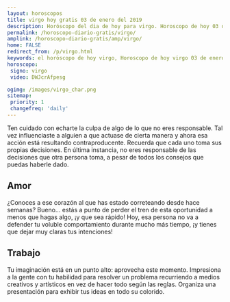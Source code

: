 ```yaml
---
layout: horoscopos
title: virgo hoy gratis 03 de enero del 2019 
description: Horóscopo del dia de hoy para virgo. Horoscopo de hoy 03 de enero del 2019. Las predicciones de amor, trabajo, vida personal gratis.
permalink: /horoscopo-diario-gratis/virgo/
amplink: /horoscopo-diario-gratis/amp/virgo/
home: FALSE
redirect_from: /p/virgo.html
keywords: el horóscopo de hoy virgo, Horoscopo de hoy virgo 03 de enero del 2019,horóscopo del día,horoscopo del dia de hoy,horoscopo de hoy,horoscopo de hoy virgo,virgo hoy,signos zodiacales,horóscopo de hoy,horoscopos de hoy,horoscopo virgo hoy,horoscopo de virgo de hoy,horóscopo de hoy virgo,horoscopos,virgo de hoy,los horoscopos de hoy,virgo de hoy,virgo 03 de enero del 2019,signos zodiacales 2019, el horoscopo de hoy
horoscopo:
 signo: virgo
 video: DWJcrAfpesg

ogimg: /images/virgo_char.png
sitemap:
 priority: 1
 changefreq: 'daily'
---
```



Ten cuidado con echarte la culpa de algo de lo que no eres responsable. Tal vez influenciaste a alguien a que actuase de cierta manera y ahora esa acción está resultando contraproducente. Recuerda que cada uno toma sus propias decisiones. En última instancia, no eres responsable de las decisiones que otra persona toma, a pesar de todos los consejos que puedas haberle dado.

## Amor

¿Conoces a ese corazón al que has estado correteando desde hace semanas? Bueno... estás a punto de perder el tren de esta oportunidad a menos que hagas algo, ¡y que sea rápido! Hoy, esa persona no va a defender tu voluble comportamiento durante mucho más tiempo, ¡y tienes que dejar muy claras tus intenciones!

## Trabajo

Tu imaginación está en un punto alto: aprovecha este momento. Impresiona a la gente con tu habilidad para resolver un problema recurriendo a medios creativos y artísticos en vez de hacer todo según las reglas. Organiza una presentación para exhibir tus ideas en todo su colorido.